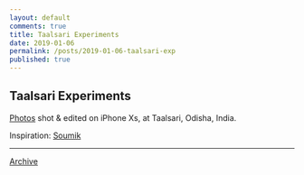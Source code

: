 ```yaml
---
layout: default
comments: true
title: Taalsari Experiments
date: 2019-01-06
permalink: /posts/2019-01-06-taalsari-exp
published: true
---
```


## Taalsari Experiments 

[Photos](https://www.icloud.com/sharedalbum/#B0YGWZuqD0kWV0u) shot & edited on iPhone Xs, at Taalsari, Odisha, India.

Inspiration: [Soumik](https://www.instagram.com/silenteyesphotography_official/)

* * *

[Archive](../archive)
